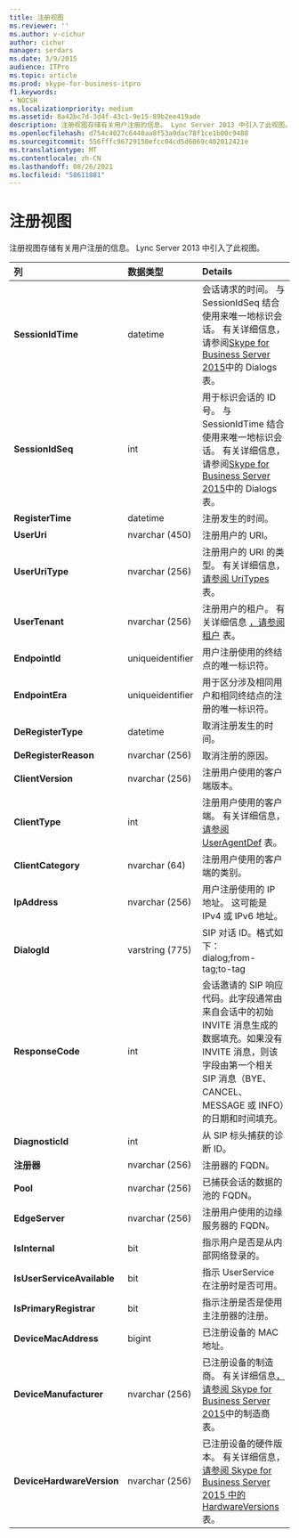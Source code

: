 ```yaml
---
title: 注册视图
ms.reviewer: ''
ms.author: v-cichur
author: cichur
manager: serdars
ms.date: 3/9/2015
audience: ITPro
ms.topic: article
ms.prod: skype-for-business-itpro
f1.keywords:
- NOCSH
ms.localizationpriority: medium
ms.assetid: 8a42bc7d-3d4f-43c1-9e15-89b2ee419ade
description: 注册视图存储有关用户注册的信息。 Lync Server 2013 中引入了此视图。
ms.openlocfilehash: d754c4027c6440aa8f53a9dac78f1ce1b00c9488
ms.sourcegitcommit: 556fffc96729150efcc04cd5d6069c402012421e
ms.translationtype: MT
ms.contentlocale: zh-CN
ms.lasthandoff: 08/26/2021
ms.locfileid: "58611881"
---
```

# <a name="registration-view"></a>注册视图
 
注册视图存储有关用户注册的信息。 Lync Server 2013 中引入了此视图。
  
|**列**|**数据类型**|**Details**|
|:-----|:-----|:-----|
|**SessionIdTime** <br/> |datetime  <br/> |会话请求的时间。 与 SessionIdSeq 结合使用来唯一地标识会话。 有关详细信息，请参阅[Skype for Business Server 2015](dialogs.md)中的 Dialogs 表。 <br/> |
|**SessionIdSeq** <br/> |int  <br/> |用于标识会话的 ID 号。 与 SessionIdTime 结合使用来唯一地标识会话。 有关详细信息，请参阅[Skype for Business Server 2015](dialogs.md)中的 Dialogs 表。 <br/> |
|**RegisterTime** <br/> |datetime  <br/> |注册发生的时间。  <br/> |
|**UserUri** <br/> |nvarchar (450)   <br/> |注册用户的 URI。  <br/> |
|**UserUriType** <br/> |nvarchar (256)   <br/> |注册用户的 URI 的类型。 有关详细信息， [请参阅 UriTypes](uritypes.md) 表。 <br/> |
|**UserTenant** <br/> |nvarchar (256)   <br/> |注册用户的租户。 有关详细信息 [，请参阅租户](tenants.md) 表。 <br/> |
|**EndpointId** <br/> |uniqueidentifier  <br/> |用户注册使用的终结点的唯一标识符。  <br/> |
|**EndpointEra** <br/> |uniqueidentifier  <br/> |用于区分涉及相同用户和相同终结点的注册的唯一标识符。  <br/> |
|**DeRegisterType** <br/> |datetime  <br/> |取消注册发生的时间。  <br/> |
|**DeRegisterReason** <br/> |nvarchar (256)   <br/> |取消注册的原因。  <br/> |
|**ClientVersion** <br/> |nvarchar (256)   <br/> |注册用户使用的客户端版本。  <br/> |
|**ClientType** <br/> |int  <br/> |注册用户使用的客户端。 有关详细信息， [请参阅 UserAgentDef](useragentdef.md) 表。 <br/> |
|**ClientCategory** <br/> |nvarchar (64)   <br/> |注册用户使用的客户端的类别。  <br/> |
|**IpAddress** <br/> |nvarchar (256)   <br/> |用户注册使用的 IP 地址。 这可能是 IPv4 或 IPv6 地址。  <br/> |
|**DialogId** <br/> |varstring (775)   <br/> |SIP 对话 ID。格式如下：  <br/> dialog;from-tag;to-tag  <br/> |
|**ResponseCode** <br/> |int  <br/> |会话邀请的 SIP 响应代码。此字段通常由来自会话中的初始 INVITE 消息生成的数据填充。如果没有 INVITE 消息，则该字段由第一个相关 SIP 消息（BYE、CANCEL、MESSAGE 或 INFO）的日期和时间填充。  <br/> |
|**DiagnosticId** <br/> |int  <br/> |从 SIP 标头捕获的诊断 ID。  <br/> |
|**注册器** <br/> |nvarchar (256)   <br/> |注册器的 FQDN。  <br/> |
|**Pool** <br/> |nvarchar (256)   <br/> |已捕获会话的数据的池的 FQDN。  <br/> |
|**EdgeServer** <br/> |nvarchar (256)   <br/> |注册用户使用的边缘服务器的 FQDN。  <br/> |
|**IsInternal** <br/> |bit  <br/> |指示用户是否是从内部网络登录的。  <br/> |
|**IsUserServiceAvailable** <br/> |bit  <br/> |指示 UserService 在注册时是否可用。  <br/> |
|**IsPrimaryRegistrar** <br/> |bit  <br/> |指示注册是否是使用主注册器的注册。  <br/> |
|**DeviceMacAddress** <br/> |bigint  <br/> |已注册设备的 MAC 地址。  <br/> |
|**DeviceManufacturer** <br/> |nvarchar (256)   <br/> |已注册设备的制造商。 有关详细信息[，请参阅 Skype for Business Server 2015](manufacturers.md)中的制造商表。 <br/> |
|**DeviceHardwareVersion** <br/> |nvarchar (256)   <br/> |已注册设备的硬件版本。 有关详细信息，[请参阅 Skype for Business Server 2015 中的 HardwareVersions](hardwareversions.md)表。 <br/> |
   

